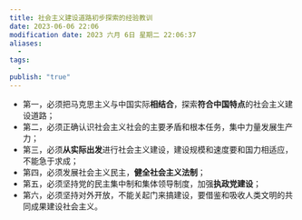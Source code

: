 ```yaml
---
title: 社会主义建设道路初步探索的经验教训
date: 2023-06-06 22:06
modification date: 2023 六月 6日 星期二 22:06:37
aliases:
  - 
tags:
  - 
publish: "true"
---
```


- 第一，必须把马克思主义与中国实际**相结合**，探索**符合中国特点**的社会主义建设道路；
- 第二，必须正确认识社会主义社会的主要矛盾和根本任务，集中力量发展生产力；
- 第三，必须**从实际出发**进行社会主义建设，建设规模和速度要和国力相适应，不能急于求成；
- 第四，必须发展社会主义民主，**健全社会主义法制**；
- 第五，必须坚持党的民主集中制和集体领导制度，加强**执政党建设**；
- 第六，必须坚持对外开放，不能关起门来搞建设，要借鉴和吸收人类文明的共同成果建设社会主义。
